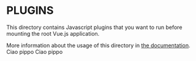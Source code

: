 # PLUGINS


This directory contains Javascript plugins that you want to run before mounting the root Vue.js application.

More information about the usage of this directory in [the documentation](https://nuxtjs.org/guide/plugins).
Ciao pippo
Ciao pippo
